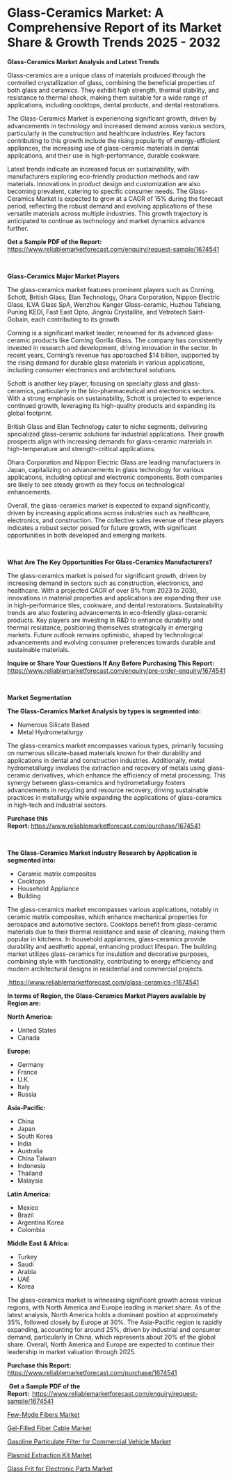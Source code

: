 <p><h1>Glass-Ceramics Market: A Comprehensive Report of its Market Share & Growth Trends 2025 - 2032</h1></p><p><strong>Glass-Ceramics Market Analysis and Latest Trends</strong></p>
<p><p>Glass-ceramics are a unique class of materials produced through the controlled crystallization of glass, combining the beneficial properties of both glass and ceramics. They exhibit high strength, thermal stability, and resistance to thermal shock, making them suitable for a wide range of applications, including cooktops, dental products, and dental restorations. </p><p>The Glass-Ceramics Market is experiencing significant growth, driven by advancements in technology and increased demand across various sectors, particularly in the construction and healthcare industries. Key factors contributing to this growth include the rising popularity of energy-efficient appliances, the increasing use of glass-ceramic materials in dental applications, and their use in high-performance, durable cookware. </p><p>Latest trends indicate an increased focus on sustainability, with manufacturers exploring eco-friendly production methods and raw materials. Innovations in product design and customization are also becoming prevalent, catering to specific consumer needs. The Glass-Ceramics Market is expected to grow at a CAGR of 15% during the forecast period, reflecting the robust demand and evolving applications of these versatile materials across multiple industries. This growth trajectory is anticipated to continue as technology and market dynamics advance further.</p></p>
<p><strong>Get a Sample PDF of the Report:&nbsp;</strong> <a href="https://www.reliablemarketforecast.com/enquiry/request-sample/1674541?utm_campaign=1899&utm_medium=2&utm_source=Github&utm_content=ia&utm_term=25032025&utm_id=glass-ceramics">https://www.reliablemarketforecast.com/enquiry/request-sample/1674541</a></p>
<p>&nbsp;</p>
<p><strong>Glass-Ceramics Major Market Players</strong></p>
<p><p>The glass-ceramics market features prominent players such as Corning, Schott, British Glass, Elan Technology, Ohara Corporation, Nippon Electric Glass, ILVA Glass SpA, Wenzhou Kanger Glass-ceramic, Huzhou Tahsiang, Puning KEDI, Fast East Opto, Jingniu Crystallite, and Vetrotech Saint-Gobain, each contributing to its growth. </p><p>Corning is a significant market leader, renowned for its advanced glass-ceramic products like Corning Gorilla Glass. The company has consistently invested in research and development, driving innovation in the sector. In recent years, Corning’s revenue has approached $14 billion, supported by the rising demand for durable glass materials in various applications, including consumer electronics and architectural solutions.</p><p>Schott is another key player, focusing on specialty glass and glass-ceramics, particularly in the bio-pharmaceutical and electronics sectors. With a strong emphasis on sustainability, Schott is projected to experience continued growth, leveraging its high-quality products and expanding its global footprint.</p><p>British Glass and Elan Technology cater to niche segments, delivering specialized glass-ceramic solutions for industrial applications. Their growth prospects align with increasing demands for glass-ceramic materials in high-temperature and strength-critical applications.</p><p>Ohara Corporation and Nippon Electric Glass are leading manufacturers in Japan, capitalizing on advancements in glass technology for various applications, including optical and electronic components. Both companies are likely to see steady growth as they focus on technological enhancements.</p><p>Overall, the glass-ceramics market is expected to expand significantly, driven by increasing applications across industries such as healthcare, electronics, and construction. The collective sales revenue of these players indicates a robust sector poised for future growth, with significant opportunities in both developed and emerging markets.</p></p>
<p>&nbsp;</p>
<p><strong>What Are The Key Opportunities For Glass-Ceramics Manufacturers?</strong></p>
<p><p>The glass-ceramics market is poised for significant growth, driven by increasing demand in sectors such as construction, electronics, and healthcare. With a projected CAGR of over 8% from 2023 to 2030, innovations in material properties and applications are expanding their use in high-performance tiles, cookware, and dental restorations. Sustainability trends are also fostering advancements in eco-friendly glass-ceramic products. Key players are investing in R&D to enhance durability and thermal resistance, positioning themselves strategically in emerging markets. Future outlook remains optimistic, shaped by technological advancements and evolving consumer preferences towards durable and sustainable materials.</p></p>
<p><strong>Inquire or Share Your Questions If Any Before Purchasing This Report:</strong> <a href="https://www.reliablemarketforecast.com/enquiry/pre-order-enquiry/1674541?utm_campaign=1899&utm_medium=2&utm_source=Github&utm_content=ia&utm_term=25032025&utm_id=glass-ceramics">https://www.reliablemarketforecast.com/enquiry/pre-order-enquiry/1674541</a></p>
<p>&nbsp;</p>
<p><strong>Market Segmentation</strong></p>
<p><strong>The Glass-Ceramics Market Analysis by types is segmented into:</strong></p>
<p><ul><li>Numerous Silicate Based</li><li>Metal Hydrometallurgy</li></ul></p>
<p><p>The glass-ceramics market encompasses various types, primarily focusing on numerous silicate-based materials known for their durability and applications in dental and construction industries. Additionally, metal hydrometallurgy involves the extraction and recovery of metals using glass-ceramic derivatives, which enhance the efficiency of metal processing. This synergy between glass-ceramics and hydrometallurgy fosters advancements in recycling and resource recovery, driving sustainable practices in metallurgy while expanding the applications of glass-ceramics in high-tech and industrial sectors.</p></p>
<p><strong>Purchase this Report:&nbsp;</strong><a href="https://www.reliablemarketforecast.com/purchase/1674541?utm_campaign=1899&utm_medium=2&utm_source=Github&utm_content=ia&utm_term=25032025&utm_id=glass-ceramics">https://www.reliablemarketforecast.com/purchase/1674541</a></p>
<p>&nbsp;</p>
<p><strong>The Glass-Ceramics Market Industry Research by Application is segmented into:</strong></p>
<p><ul><li>Ceramic matrix composites</li><li>Cooktops</li><li>Household Appliance</li><li>Building</li></ul></p>
<p><p>The glass-ceramics market encompasses various applications, notably in ceramic matrix composites, which enhance mechanical properties for aerospace and automotive sectors. Cooktops benefit from glass-ceramic materials due to their thermal resistance and ease of cleaning, making them popular in kitchens. In household appliances, glass-ceramics provide durability and aesthetic appeal, enhancing product lifespan. The building market utilizes glass-ceramics for insulation and decorative purposes, combining style with functionality, contributing to energy efficiency and modern architectural designs in residential and commercial projects.</p></p>
<p><a href="https://www.reliablemarketforecast.com/glass-ceramics-r1674541?utm_campaign=1899&utm_medium=2&utm_source=Github&utm_content=ia&utm_term=25032025&utm_id=glass-ceramics">&nbsp;https://www.reliablemarketforecast.com/glass-ceramics-r1674541</a></p>
<p><strong>In terms of Region, the Glass-Ceramics Market Players available by Region are:</strong></p>
<p>
    <p> <strong> North America: </strong>
        <ul>
            <li>United States</li>
            <li>Canada</li>
        </ul>
        </p> 
    <p> <strong> Europe: </strong>
        <ul>
            <li>Germany</li>
            <li>France</li>
            <li>U.K.</li>
            <li>Italy</li>
            <li>Russia</li>
        </ul>
        </p> 
    <p> <strong> Asia-Pacific: </strong>
        <ul>
            <li>China</li>
            <li>Japan</li>
            <li>South Korea</li>
            <li>India</li>
            <li>Australia</li>
            <li>China Taiwan</li>
            <li>Indonesia</li>
            <li>Thailand</li>
            <li>Malaysia</li>
        </ul>
        </p> 
    <p> <strong> Latin America: </strong>
        <ul>
            <li>Mexico</li>
            <li>Brazil</li>
            <li>Argentina Korea</li>
            <li>Colombia</li>
        </ul>
        </p> 
    <p> <strong> Middle East & Africa: </strong>
        <ul>
            <li>Turkey</li>
            <li>Saudi</li>
            <li>Arabia</li>
            <li>UAE</li>
            <li>Korea</li>
        </ul>
    </p>
    </p>
<p><p>The glass-ceramics market is witnessing significant growth across various regions, with North America and Europe leading in market share. As of the latest analysis, North America holds a dominant position at approximately 35%, followed closely by Europe at 30%. The Asia-Pacific region is rapidly expanding, accounting for around 25%, driven by industrial and consumer demand, particularly in China, which represents about 20% of the global share. Overall, North America and Europe are expected to continue their leadership in market valuation through 2025.</p></p>
<p><strong>Purchase this Report: </strong><a href="https://www.reliablemarketforecast.com/purchase/1674541?utm_campaign=1899&utm_medium=2&utm_source=Github&utm_content=ia&utm_term=25032025&utm_id=glass-ceramics">https://www.reliablemarketforecast.com/purchase/1674541</a></p>
<p>&nbsp;<strong>Get a Sample PDF of the Report:&nbsp;&nbsp;</strong><a href="https://www.reliablemarketforecast.com/enquiry/request-sample/1674541?utm_campaign=1899&utm_medium=2&utm_source=Github&utm_content=ia&utm_term=25032025&utm_id=glass-ceramics">https://www.reliablemarketforecast.com/enquiry/request-sample/1674541</a></p>
<p><strong></strong></p>
<p><p><a href="https://github.com/sahoolipko6f/Market-Research-Report-List-1/blob/main/few-mode-fibers-market.md?utm_campaign=1899&utm_medium=2&utm_source=Github&utm_content=ia&utm_term=25032025&utm_id=glass-ceramics">Few-Mode Fibers Market</a></p><p><a href="https://github.com/alawnhvicay/Market-Research-Report-List-1/blob/main/gel-filled-fiber-cable-market.md?utm_campaign=1899&utm_medium=2&utm_source=Github&utm_content=ia&utm_term=25032025&utm_id=glass-ceramics">Gel-Filled Fiber Cable Market</a></p><p><a href="https://github.com/ranewknaller/Market-Research-Report-List-1/blob/main/gasoline-particulate-filter-for-commercial-vehicle-market.md?utm_campaign=1899&utm_medium=2&utm_source=Github&utm_content=ia&utm_term=25032025&utm_id=glass-ceramics">Gasoline Particulate Filter for Commercial Vehicle Market</a></p><p><a href="https://github.com/rogetspate12/Market-Research-Report-List-1/blob/main/plasmid-extraction-kit-market.md?utm_campaign=1899&utm_medium=2&utm_source=Github&utm_content=ia&utm_term=25032025&utm_id=glass-ceramics">Plasmid Extraction Kit Market</a></p><p><a href="https://github.com/wraggfomath/Market-Research-Report-List-1/blob/main/glass-frit-for-electronic-parts-market.md?utm_campaign=1899&utm_medium=2&utm_source=Github&utm_content=ia&utm_term=25032025&utm_id=glass-ceramics">Glass Frit for Electronic Parts Market</a></p></p>